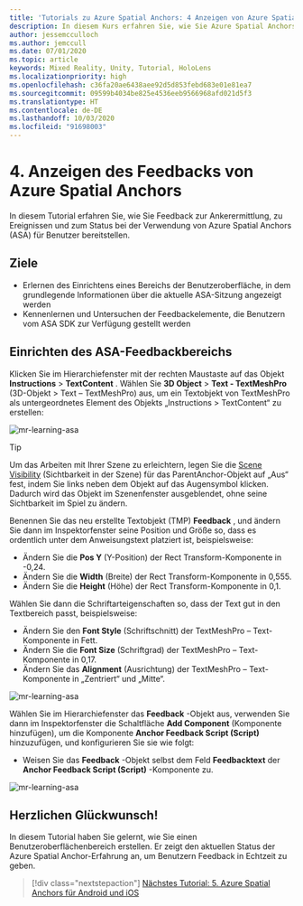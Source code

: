 ```yaml
---
title: 'Tutorials zu Azure Spatial Anchors: 4 Anzeigen von Azure Spatial Anchors-Feedback'
description: In diesem Kurs erfahren Sie, wie Sie Azure Spatial Anchors in einer Mixed Reality-Anwendung implementieren.
author: jessemcculloch
ms.author: jemccull
ms.date: 07/01/2020
ms.topic: article
keywords: Mixed Reality, Unity, Tutorial, HoloLens
ms.localizationpriority: high
ms.openlocfilehash: c36fa20ae6438aee92d5d853febd683e01e81ea7
ms.sourcegitcommit: 09599b4034be825e4536eeb9566968afd021d5f3
ms.translationtype: HT
ms.contentlocale: de-DE
ms.lasthandoff: 10/03/2020
ms.locfileid: "91698003"
---
```

# <a name="4-displaying-feedback-from-azure-spatial-anchors"></a>4. Anzeigen des Feedbacks von Azure Spatial Anchors

In diesem Tutorial erfahren Sie, wie Sie Feedback zur Ankerermittlung, zu Ereignissen und zum Status bei der Verwendung von Azure Spatial Anchors (ASA) für Benutzer bereitstellen.

## <a name="objectives"></a>Ziele

* Erlernen des Einrichtens eines Bereichs der Benutzeroberfläche, in dem grundlegende Informationen über die aktuelle ASA-Sitzung angezeigt werden
* Kennenlernen und Untersuchen der Feedbackelemente, die Benutzern vom ASA SDK zur Verfügung gestellt werden

## <a name="setting-up-asa-feedback-panel"></a>Einrichten des ASA-Feedbackbereichs

Klicken Sie im Hierarchiefenster mit der rechten Maustaste auf das Objekt **Instructions** > **TextContent** . Wählen Sie **3D Object** > **Text - TextMeshPro** (3D-Objekt > Text – TextMeshPro) aus, um ein Textobjekt von TextMeshPro als untergeordnetes Element des Objekts „Instructions > TextContent“ zu erstellen:

![mr-learning-asa](images/mr-learning-asa/asa-04-section1-step1-1.png)

> [!TIP]
> Um das Arbeiten mit Ihrer Szene zu erleichtern, legen Sie die <a href="https://docs.unity3d.com/Manual/SceneVisibility.html" target="_blank">Scene Visibility</a> (Sichtbarkeit in der Szene) für das ParentAnchor-Objekt auf „Aus“ fest, indem Sie links neben dem Objekt auf das Augensymbol klicken. Dadurch wird das Objekt im Szenenfenster ausgeblendet, ohne seine Sichtbarkeit im Spiel zu ändern.

Benennen Sie das neu erstellte Textobjekt (TMP) **Feedback** , und ändern Sie dann im Inspektorfenster seine Position und Größe so, dass es ordentlich unter dem Anweisungstext platziert ist, beispielsweise:

* Ändern Sie die **Pos Y** (Y-Position) der Rect Transform-Komponente in -0,24.
* Ändern Sie die **Width** (Breite) der Rect Transform-Komponente in 0,555.
* Ändern Sie die **Height** (Höhe) der Rect Transform-Komponente in 0,1.

Wählen Sie dann die Schriftarteigenschaften so, dass der Text gut in den Textbereich passt, beispielsweise:

* Ändern Sie den **Font Style** (Schriftschnitt) der TextMeshPro – Text-Komponente in Fett.
* Ändern Sie die **Font Size** (Schriftgrad) der TextMeshPro – Text-Komponente in 0,17.
* Ändern Sie das **Alignment** (Ausrichtung) der TextMeshPro – Text-Komponente in „Zentriert“ und „Mitte“.

![mr-learning-asa](images/mr-learning-asa/asa-04-section1-step1-2.png)

Wählen Sie im Hierarchiefenster das **Feedback** -Objekt aus, verwenden Sie dann im Inspektorfenster die Schaltfläche **Add Component** (Komponente hinzufügen), um die Komponente **Anchor Feedback Script (Script)** hinzuzufügen, und konfigurieren Sie sie wie folgt:

* Weisen Sie das **Feedback** -Objekt selbst dem Feld **Feedbacktext** der **Anchor Feedback Script (Script)** -Komponente zu.

![mr-learning-asa](images/mr-learning-asa/asa-04-section1-step1-3.png)

## <a name="congratulations"></a>Herzlichen Glückwunsch!

In diesem Tutorial haben Sie gelernt, wie Sie einen Benutzeroberflächenbereich erstellen. Er zeigt den aktuellen Status der Azure Spatial Anchor-Erfahrung an, um Benutzern Feedback in Echtzeit zu geben.

> [!div class="nextstepaction"]
> [Nächstes Tutorial: 5. Azure Spatial Anchors für Android und iOS](mr-learning-asa-05.md)
